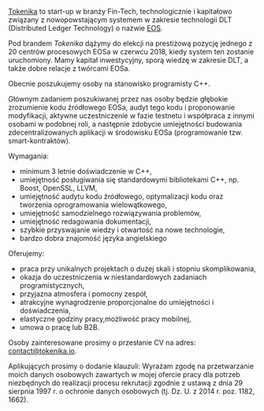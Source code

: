 [Tokenika](www.tokenika.io) to start-up w branży Fin-Tech, technologicznie i kapitałowo związany z nowopowstającym systemem w zakresie technologii DLT (Distributed Ledger Technology) o nazwie [EOS](www.eos.io).

Pod brandem *Tokenika* dążymy do elekcji na prestiżową pozycję jednego z 20 centrów procesowych EOSa w czerwcu 2018, kiedy system ten zostanie uruchomiony. Mamy kapitał inwestycyjny, sporą wiedzę w zakresie DLT, a także dobre relacje z twórcami EOSa.

Obecnie poszukujemy osoby na stanowisko programisty C++.

Głównym zadaniem poszukiwanej przez nas osoby będzie głębokie zrozumienie kodu źródłowego EOSa, audyt tego kodu i proponowanie modyfikacji, aktywne uczestniczenie w fazie testnetu i współpraca z innymi osobami w podobnej roli, a następnie zdobycie umiejętności budowania zdecentralizowanych aplikacji w środowisku EOSa (programowanie tzw. smart-kontraktów).

Wymagania:

* minimum 3 letnie doświadczenie w C++,
* umiejętność posługiwania się standardowymi bibliotekami C++, np. Boost, OpenSSL, LLVM,
* umiejętność audytu kodu źródłowego, optymalizacji kodu oraz tworzenia oprogramowania wielowątkowego,
* umiejętność samodzielnego rozwiązywania problemów,
* umiejętność redagowania dokumentacji,
* szybkie przyswajanie wiedzy i otwartość na nowe technologie,
* bardzo dobra znajomość języka angielskiego

Oferujemy:

* praca przy unikalnych projektach o dużej skali i stopniu skomplikowania,
* okazja do uczestniczenia w niestandardowych zadaniach programistycznych,
* przyjazna atmosfera i pomocny zespół,
* atrakcyjne wynagrodzenie proporcjonalne do umiejętności i doświadczenia,
* elastyczne godziny pracy,możliwość pracy mobilnej,
* umowa o pracę lub B2B.

Osoby zainteresowane prosimy o przesłanie CV na adres: contact@tokenika.io.

Aplikujących prosimy o dodanie klauzuli: Wyrażam zgodę na przetwarzanie moich danych osobowych zawartych w mojej ofercie pracy dla potrzeb niezbędnych do realizacji procesu rekrutacji zgodnie z ustawą z dnia 29 sierpnia 1997 r. o ochronie danych osobowych (tj. Dz. U. z 2014 r. poz. 1182, 1662).
